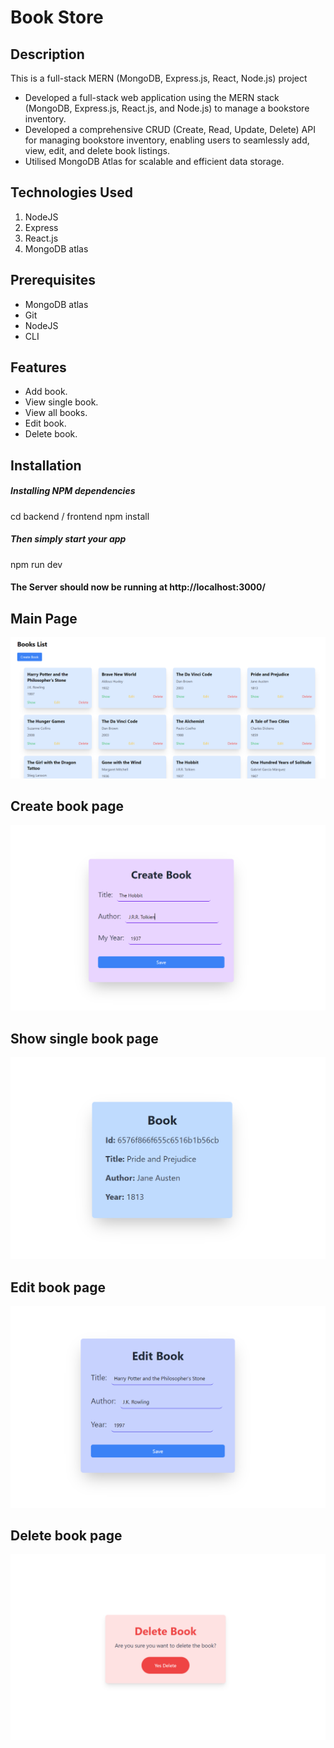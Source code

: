# Book Store

## Description

This is a full-stack MERN (MongoDB, Express.js, React, Node.js) project
- Developed a full-stack web application using the MERN stack (MongoDB, Express.js, React.js, and Node.js) to manage a bookstore inventory.
- Developed a comprehensive CRUD (Create, Read, Update, Delete) API for managing bookstore inventory, enabling users to seamlessly add, view, edit, and delete book listings.
- Utilised MongoDB Atlas for scalable and efficient data storage.

## Technologies Used
1.  NodeJS
2.  Express
3.  React.js
4.  MongoDB atlas

## Prerequisites
- MongoDB atlas
- Git
- NodeJS
- CLI

## Features
   * Add book.
   * View single book.
   * View all books.
   * Edit book.
   * Delete book.

## Installation

##### Installing NPM dependencies

cd backend / frontend
npm install

##### Then simply start your app

npm run dev

#### The Server should now be running at http://localhost:3000/

## Main Page 
![Screenshot (200)](https://github.com/yogitanarvekar/bookStore/blob/master/frontend/public/Screenshot%20(8).png)

## Create book page
![Screenshot (200)](https://github.com/yogitanarvekar/bookStore/blob/master/frontend/public/Screenshot%20(7).png)

## Show single book page
![Screenshot (200)](https://github.com/yogitanarvekar/bookStore/blob/master/frontend/public/Screenshot%20(10).png)

## Edit book page 
![Screenshot (200)](https://github.com/yogitanarvekar/bookStore/blob/master/frontend/public/Screenshot%20(6).png)

## Delete book page 
![Screenshot (200)](https://github.com/yogitanarvekar/bookStore/blob/master/frontend/public/Screenshot%20(9).png)
